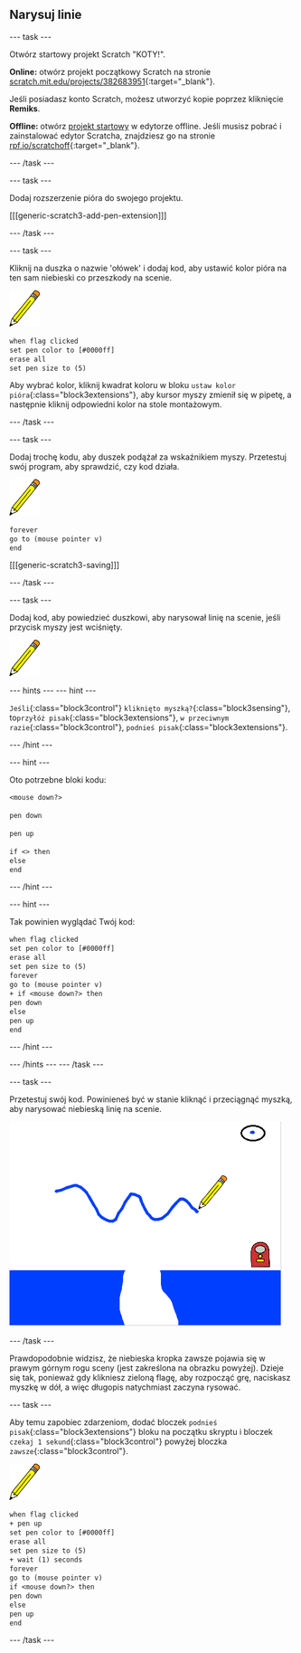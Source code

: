 ## Narysuj linie

--- task ---

Otwórz startowy projekt Scratch "KOTY!".

**Online:** otwórz projekt początkowy Scratch na stronie [scratch.mit.edu/projects/382683951](https://scratch.mit.edu/projects/382683951){:target="_blank"}.

Jeśli posiadasz konto Scratch, możesz utworzyć kopie poprzez kliknięcie **Remiks**.

**Offline:** otwórz [projekt startowy](http://rpf.io/p/pl-PL/cats-go) w edytorze offline. Jeśli musisz pobrać i zainstalować edytor Scratcha, znajdziesz go na stronie [rpf.io/scratchoff](http://rpf.io/scratchoff){:target="_blank"}.

--- /task ---

--- task ---

Dodaj rozszerzenie pióra do swojego projektu.

[[[generic-scratch3-add-pen-extension]]]

--- /task ---

--- task ---

Kliknij na duszka o nazwie 'ołówek' i dodaj kod, aby ustawić kolor pióra na ten sam niebieski co przeszkody na scenie.

![Duszek ołówka](images/pen-sprite.png)

```blocks3
when flag clicked
set pen color to [#0000ff]
erase all
set pen size to (5)
```

Aby wybrać kolor, kliknij kwadrat koloru w bloku `ustaw kolor pióra`{:class="block3extensions"}, aby kursor myszy zmienił się w pipetę, a następnie kliknij odpowiedni kolor na stole montażowym.

--- /task ---

--- task ---

Dodaj trochę kodu, aby duszek podążał za wskaźnikiem myszy. Przetestuj swój program, aby sprawdzić, czy kod działa.

![Duszek ołówka](images/pen-sprite.png)

```blocks3
forever
go to (mouse pointer v)
end
```

[[[generic-scratch3-saving]]]

--- /task ---

--- task ---

Dodaj kod, aby powiedzieć duszkowi, aby narysował linię na scenie, jeśli przycisk myszy jest wciśnięty.

![Duszek ołówka](images/pen-sprite.png)

--- hints ---
 --- hint ---

`Jeśli`{:class="block3control"} `kliknięto myszką?`{:class="block3sensing"}, to`przyłóż pisak`{:class="block3extensions"}, `w przeciwnym razie`{:class="block3control"}, `podnieś pisak`{:class="block3extensions"}.

--- /hint ---

--- hint ---

Oto potrzebne bloki kodu:

```blocks3
<mouse down?>

pen down

pen up

if <> then
else
end
```

--- /hint ---

--- hint ---

Tak powinien wyglądać Twój kod:

```blocks3
when flag clicked
set pen color to [#0000ff]
erase all
set pen size to (5)
forever
go to (mouse pointer v)
+ if <mouse down?> then
pen down
else
pen up
end
```

--- /hint ---

--- /hints --- --- /task ---

--- task ---

Przetestuj swój kod. Powinieneś być w stanie kliknąć i przeciągnąć myszką, aby narysować niebieską linię na scenie.

![Narysuj linię](images/draw-a-line.png)

--- /task ---

Prawdopodobnie widzisz, że niebieska kropka zawsze pojawia się w prawym górnym rogu sceny (jest zakreślona na obrazku powyżej). Dzieje się tak, ponieważ gdy klikniesz zieloną flagę, aby rozpocząć grę, naciskasz myszkę w dół, a więc długopis natychmiast zaczyna rysować.

--- task ---

Aby temu zapobiec zdarzeniom, dodać bloczek `podnieś pisak`{:class="block3extensions"} bloku na początku skryptu i bloczek `czekaj 1 sekund`{:class="block3control"} powyżej bloczka `zawsze`{:class="block3control"}.

![Duszek ołówka](images/pen-sprite.png)

```blocks3
when flag clicked
+ pen up
set pen color to [#0000ff]
erase all
set pen size to (5)
+ wait (1) seconds
forever
go to (mouse pointer v)
if <mouse down?> then
pen down
else
pen up
end
```

--- /task ---